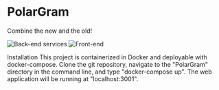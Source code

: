 # PolarGram
Combine the new and the old!

![Back-end services](https://github.com/LarsvdBrandt/PolarGram/workflows/Back-end%20CI/badge.svg)
![Front-end](https://github.com/LarsvdBrandt/PolarGram/workflows/Front-end%20CI/badge.svg)
 
Installation
This project is containerized in Docker and deployable with docker-compose. Clone the git repository, navigate to the "PolarGram" directory in the command line, and type "docker-compose up". The web application will be running at "localhost:3001".

